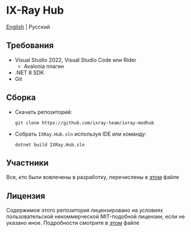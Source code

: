# IX-Ray Hub

[English](./README.md) | Русский

## Требования

- Visual Studio 2022, Visual Studio Code или Rider
  - Avalonia плагин
- .NET 8 SDK
- Git

## Сборка

- Скачать репозиторий:

  ```console
  git clone https://github.com/ixray-team/ixray-modhub
  ```

- Собрать `IXRay.Hub.sln` используя IDE или команду:

  ```console
  dotnet build IXRay.Hub.sln
  ```

## Участники

Все, кто были вовлечены в разработку, перечислены в [этом](./CONTRIBUTORS.ru.md) файле

## Лицензия

Содержимое этого репозитория лицензировано на условиях пользовательской некоммерческой MIT-подобной лицензии, если не указано иное. Подробности смотрите в [этом](./LICENSE.ru.md) файле
